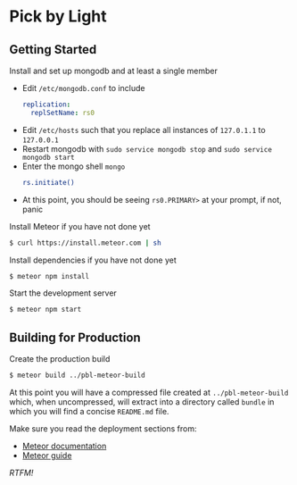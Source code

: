# Pick by Light

## Getting Started

Install and set up mongodb and at least a single member

- Edit `/etc/mongodb.conf` to include 
    ```yaml
    replication:
      replSetName: rs0
    ```
- Edit `/etc/hosts` such that you replace all instances of `127.0.1.1` to `127.0.0.1`
- Restart mongodb with `sudo service mongodb stop` and `sudo service mongodb start`
- Enter the mongo shell `mongo`
    ```bash
    rs.initiate()
    ```
- At this point, you should be seeing `rs0.PRIMARY>` at your prompt, if not, panic

Install Meteor if you have not done yet

```bash
$ curl https://install.meteor.com | sh
```

Install dependencies if you have not done yet

```bash
$ meteor npm install
```

Start the development server

```bash
$ meteor npm start
```

## Building for Production

Create the production build

```bash
$ meteor build ../pbl-meteor-build
```

At this point you will have a compressed file created at `../pbl-meteor-build` which, when uncompressed, will extract
into a directory called `bundle` in which you will find a concise `README.md` file.

Make sure you read the deployment sections from:

- [Meteor documentation](http://docs.meteor.com)
- [Meteor guide](http://guide.meteor.com)

*RTFM!*

